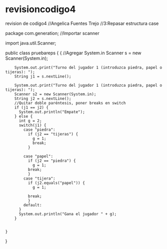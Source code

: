 # revisioncodigo4
revision de codigo4 
//Angelica Fuentes Trejo 
//3:Repasar estructura case 

package com.generation;
//Importar scanner

import java.util.Scanner;

public class pruebareps {
	 {
//Agregar System.in
	    Scanner s = new Scanner(System.in);
	    
	    System.out.print("Turno del jugador 1 (introduzca piedra, papel o tijeras): ");
	    String j1 = s.nextLine();
	    
	    System.out.print("Turno del jugador 1 (introduzca piedra, papel o tijeras): ");
	    Scanner s2 = new Scanner(System.in);
	    String j2 = s.nextLine();
	    //Quitar doble paréntesis, poner breaks en switch
	    if (j1 == j2) {
	      System.out.println("Empate");
	    } else {
	      int g = 2;
	      switch(j1) {
	        case "piedra":
	          if (j2 == "tijeras") {
	            g = 1;
	            break;
	          }

	        case "papel":
	          if (j2 == "piedra") {
	            g = 1;
	          break;
	          }
	        case "tijera":
	          if (j2.equals("papel")) {
	            g = 1;
	         
	          break;
	          }
	        default:
	      }
	      System.out.println("Gana el jugador " + g);
	    }
	  
	  
	}

}
